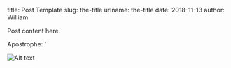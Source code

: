 title: Post Template
slug: the-title
urlname: the-title
date: 2018-11-13
author: William

Post content here.

Apostrophe: &#x02bc;

<img src="{static}/images/2009-06-20-table-1.jpg" alt="Alt text" class="img-fluid">

[other-post]: {filename}/200x-whatever.md
